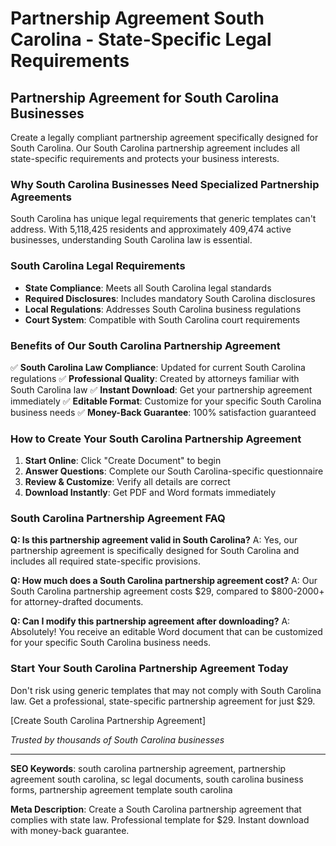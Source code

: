 # Partnership Agreement South Carolina - State-Specific Legal Requirements

## Partnership Agreement for South Carolina Businesses

Create a legally compliant partnership agreement specifically designed for South Carolina. Our South Carolina partnership agreement includes all state-specific requirements and protects your business interests.

### Why South Carolina Businesses Need Specialized Partnership Agreements

South Carolina has unique legal requirements that generic templates can't address. With 5,118,425 residents and approximately 409,474 active businesses, understanding South Carolina law is essential.

### South Carolina Legal Requirements

- **State Compliance**: Meets all South Carolina legal standards
- **Required Disclosures**: Includes mandatory South Carolina disclosures
- **Local Regulations**: Addresses South Carolina business regulations
- **Court System**: Compatible with South Carolina court requirements

### Benefits of Our South Carolina Partnership Agreement

✅ **South Carolina Law Compliance**: Updated for current South Carolina regulations
✅ **Professional Quality**: Created by attorneys familiar with South Carolina law
✅ **Instant Download**: Get your partnership agreement immediately
✅ **Editable Format**: Customize for your specific South Carolina business needs
✅ **Money-Back Guarantee**: 100% satisfaction guaranteed

### How to Create Your South Carolina Partnership Agreement

1. **Start Online**: Click "Create Document" to begin
2. **Answer Questions**: Complete our South Carolina-specific questionnaire
3. **Review & Customize**: Verify all details are correct
4. **Download Instantly**: Get PDF and Word formats immediately

### South Carolina Partnership Agreement FAQ

**Q: Is this partnership agreement valid in South Carolina?**
A: Yes, our partnership agreement is specifically designed for South Carolina and includes all required state-specific provisions.

**Q: How much does a South Carolina partnership agreement cost?**
A: Our South Carolina partnership agreement costs $29, compared to $800-2000+ for attorney-drafted documents.

**Q: Can I modify this partnership agreement after downloading?**
A: Absolutely! You receive an editable Word document that can be customized for your specific South Carolina business needs.

### Start Your South Carolina Partnership Agreement Today

Don't risk using generic templates that may not comply with South Carolina law. Get a professional, state-specific partnership agreement for just $29.

[Create South Carolina Partnership Agreement]

_Trusted by thousands of South Carolina businesses_

---

**SEO Keywords**: south carolina partnership agreement, partnership agreement south carolina, sc legal documents, south carolina business forms, partnership agreement template south carolina

**Meta Description**: Create a South Carolina partnership agreement that complies with state law. Professional template for $29. Instant download with money-back guarantee.
